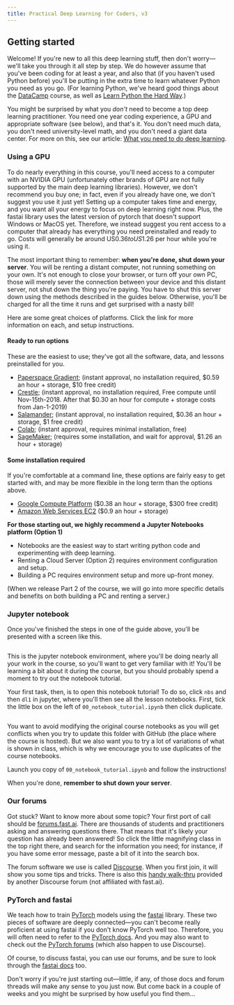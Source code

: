 ```yaml
---
title: Practical Deep Learning for Coders, v3
---
```


## Getting started

Welcome! If you're new to all this deep learning stuff, then don't worry&mdash;we'll take you through it all step by step. We do however assume that you've been coding for at least a year, and also that (if you haven't used Python before) you'll be putting in the extra time to learn whatever Python you need as you go. (For learning Python, we've heard good things about the [DataCamp](https://www.datacamp.com/courses/intro-to-python-for-data-science) course, as well as [Learn Python the Hard Way](https://learnpythonthehardway.org/).)

You might be surprised by what you *don't* need to become a top deep learning practitioner. You need one year coding experience, a GPU and appropriate software (see below), and that's it. You don't need much data, you don't need university-level math, and you don't need a giant data center. For more on this, see our article: [What you need to do deep learning](http://www.fast.ai/2017/11/16/what-you-need/).

### Using a GPU

To do nearly everything in this course, you'll need access to a computer with an NVIDIA GPU (unfortunately other brands of GPU are not fully supported by the main deep learning libraries). However, we don't recommend you buy one; in fact, even if you already have one, we don't suggest you use it just yet! Setting up a computer takes time and energy, and you want all your energy to focus on deep learning right now. Plus, the fastai library uses the latest version of pytorch that doesn't support Windows or MacOS yet. Therefore, we instead suggest you rent access to a computer that already has everything you need preinstalled and ready to go. Costs will generally be around US$0.36 to US$1.26 per hour while you're using it. 

 The most important thing to remember: **when you're done, shut down your server**. You will be renting a distant computer, not running something on your own. It's not enough to close your browser, or turn off your own PC, those will merely sever the connection between your device and this distant server, not shut down the thing you're paying. You have to shut this server down using the methods described in the guides below. Otherwise, you'll be charged for all the time it runs and get surprised with a nasty bill!

Here are some great choices of platforms. Click the link for more information on each, and setup instructions.

#### Ready to run options

These are the easiest to use; they've got all the software, data, and lessons preinstalled for you.

- [Paperspace Gradient](/start_gradient.html); (instant approval, no installation required, $0.59 an hour + storage, $10 free credit)
- [Crestle](/start_crestle.html); (instant approval, no installation required, Free compute until Nov-15th-2018. After that $0.30 an hour for compute + storage costs from Jan-1-2019)
- [Salamander](/start_salamander.html); (instant approval, no installation required, $0.36 an hour + storage, $1 free credit)
- [Colab](/start_colab.html); (instant approval, requires minimal installation, free)
- [SageMaker](/start_sagemaker.html); (requires some installation, and wait for approval, $1.26 an hour + storage)

#### Some installation required

If you're comfortable at a command line, these options are fairly easy to get started with, and may be more flexible in the long term than the options above.

- [Google Compute Platform](/start_gcp.html) ($0.38 an hour + storage, $300 free credit)
- [Amazon Web Services EC2](/start_aws.html) ($0.9 an hour + storage)

**For those starting out, we highly recommend a Jupyter Notebooks platform (Option 1)**

* Notebooks are the easiest way to start writing python code and experimenting with deep learning.  
* Renting a Cloud Server (Option 2) requires environment configuration and setup.  
* Building a PC requires environment setup and more up-front money. 

(When we release Part 2 of the course, we will go into more specific details and benefits on both building a PC and renting a server.)

### Jupyter notebook

Once you've finished the steps in one of the guide above, you'll be presented with a screen like this.

<img alt="" src="/images/jupyter.png" class="screenshot">

 This is the jupyter notebook environment, where you'll be doing nearly all your work in the course, so you'll want to get very familiar with it! You'll be learning a bit about it during the course, but you should probably spend a moment to try out the notebook tutorial.

Your first task, then, is to open this notebook tutorial! To do so, click `nbs` and then `dl1` in jupyter, where you'll then see all the lesson notebooks. First, tick the little box on the left of `00_notebook_tutorial.ipynb` then click duplicate. 

<img alt="" src="/images/duplicate.png" class="screenshot">

You want to avoid modifying the original course notebooks as you will get conflicts when you try to update this folder with GitHub (the place where the course is hosted). But we also want you to try a lot of variations of what is shown in class, which is why we encourage you to use duplicates of the course notebooks. 

Launch you copy of `00_notebook_tutorial.ipynb` and follow the instructions!

When you're done, **remember to shut down your server**.

### Our forums

Got stuck? Want to know more about some topic? Your first port of call should be [forums.fast.ai](https://forums.fast.ai/). There are thousands of students and practitioners asking and answering questions there. That means that it's likely your question has already been answered! So click the little magnifying class in the top right there, and search for the information you need; for instance, if you have some error message, paste a bit of it into the search box.

The forum software we use is called [Discourse](https://www.discourse.org/about). When you first join, it will show you some tips and tricks. There is also this [handy walk-thru](https://forums.episodeinteractive.com/t/a-quick-how-to-for-discourse/48/1) provided by another Discourse forum (not affiliated with fast.ai).

### PyTorch and fastai

We teach how to train [PyTorch](https://pytorch.org/) models using the [fastai](https://docs.fast.ai) library. These two pieces of software are deeply connected&mdash;you can't become really proficient at using fastai if you don't know PyTorch well too. Therefore, you will often need to refer to the [PyTorch docs](https://pytorch.org/docs/stable/index.html). And you may also want to check out the [PyTorch forums](https://discuss.pytorch.org/) (which also happen to use Discourse).

Of course, to discuss fastai, you can use our forums, and be sure to look through the [fastai docs](https://docs.fast.ai) too.

Don't worry if you're just starting out&mdash;little, if any, of those docs and forum threads will make any sense to you just now. But come back in a couple of weeks and you might be surprised by how useful you find them...
